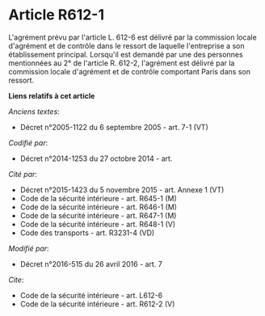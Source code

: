 # Article R612-1

L'agrément prévu par l'article L. 612-6 est délivré par la commission locale d'agrément et de contrôle dans le ressort de
laquelle l'entreprise a son établissement principal. Lorsqu'il est demandé par une des personnes mentionnées au 2° de
l'article R. 612-2, l'agrément est délivré par la commission locale d'agrément et de contrôle comportant Paris dans son
ressort.

**Liens relatifs à cet article**

_Anciens textes_:

  - Décret n°2005-1122 du 6 septembre 2005 - art. 7-1 (VT)

_Codifié par_:

  - Décret n°2014-1253 du 27 octobre 2014 - art.

_Cité par_:

  - Décret n°2015-1423 du 5 novembre 2015 - art. Annexe 1 (VT)
  - Code de la sécurité intérieure - art. R645-1 (M)
  - Code de la sécurité intérieure - art. R646-1 (M)
  - Code de la sécurité intérieure - art. R647-1 (M)
  - Code de la sécurité intérieure - art. R648-1 (V)
  - Code des transports - art. R3231-4 (VD)

_Modifié par_:

  - Décret n°2016-515 du 26 avril 2016 - art. 7

_Cite_:

  - Code de la sécurité intérieure - art. L612-6
  - Code de la sécurité intérieure - art. R612-2 (V)
